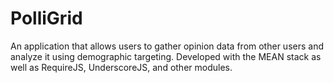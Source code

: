 PolliGrid
========================================================
An application that allows users to gather opinion data from other users and analyze it using demographic targeting. Developed with the MEAN stack as well as RequireJS, UnderscoreJS, and other modules.
